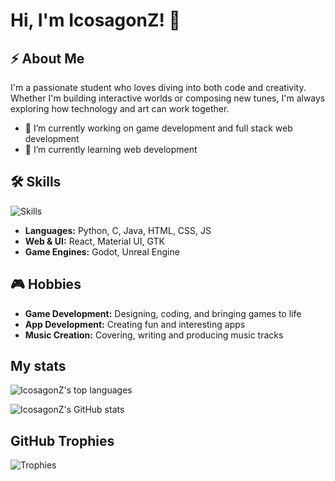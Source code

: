 # Hi, I'm IcosagonZ! 👋

## ⚡ About Me

I'm a passionate student who loves diving into both code and creativity. Whether I'm building interactive worlds or composing new tunes, I'm always exploring how technology and art can work together.
- 🔭 I’m currently working on game development and full stack web development
- 🌱 I’m currently learning web development

## 🛠️ Skills 

![Skills](https://skillicons.dev/icons?i=python,c,java,rust,gtk,html,js,css,react,nodejs,materialui,fastapi,mysql,arduino,blender,figma,godot,unreal,figma,debian,linux,raspberrypi)

- **Languages:** Python, C, Java, HTML, CSS, JS
- **Web & UI:** React, Material UI, GTK
- **Game Engines:** Godot, Unreal Engine

## 🎮 Hobbies

- **Game Development:** Designing, coding, and bringing games to life
- **App Development:** Creating fun and interesting apps
- **Music Creation:** Covering, writing and producing music tracks
## My stats
![IcosagonZ's top languages](https://github-readme-stats-nu-blond-25.vercel.app/api/top-langs/?username=IcosagonZ&theme=tokyonight&hide_border=true&include_all_commits=true&count_private=true&layout=compact&langs_count=8)

![IcosagonZ's GitHub stats](https://github-readme-stats-nu-blond-25.vercel.app/api?username=IcosagonZ&show_icons=true&theme=tokyonight&hide_border=true&include_all_commits=true&count_private=true)


## GitHub Trophies
![Trophies](https://github-profile-trophy.vercel.app/?username=IcosagonZ&theme=radical&no-frame=true&no-bg=false&margin-w=4)



